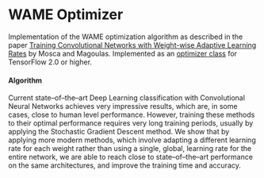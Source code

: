 # WAME Optimizer
Implementation of the WAME optimization algorithm as described in the paper [Training Convolutional Networks with Weight-wise Adaptive Learning Rates](https://www.elen.ucl.ac.be/Proceedings/esann/esannpdf/es2017-50.pdf) by Mosca and Magoulas. Implemented as an [optimizer class](https://www.tensorflow.org/api_docs/python/tf/keras/optimizers) for TensorFlow 2.0 or higher.

#### Algorithm
Current state–of–the–art Deep Learning classification with Convolutional Neural Networks achieves very impressive results, which are, in some cases, close to human level performance. However, training these methods to their optimal performance requires very long training periods, usually by applying the Stochastic Gradient Descent method. We show
that by applying more modern methods, which involve adapting a different learning rate for each weight rather than using a single, global, learning rate for the entire network, we are able to reach close to state–of–the–art performance on the same architectures, and improve the training time and accuracy.
